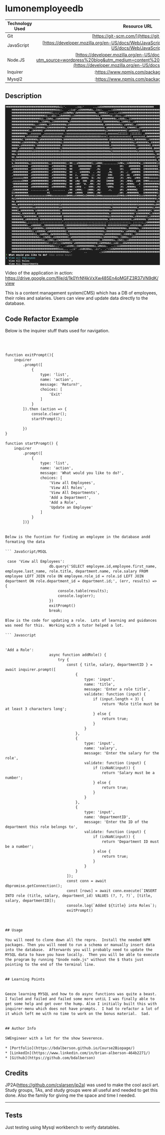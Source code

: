 # lumonemployeedb



| Technology Used         | Resource URL           | 
| ------------- |:-------------:| 
| Git | [https://git-scm.com/](https://git-scm.com/)     |    
| JavaScript | [https://developer.mozilla.org/en-US/docs/Web/JavaScript](https://developer.mozilla.org/en-US/docs/Web/JavaScript)     
| Node.JS| [https://developer.mozilla.org/en-US/docs/Glossary/Node.js?utm_source=wordpress%20blog&utm_medium=content%20link&utm_campaign=promote%20mdn](https://developer.mozilla.org/en-US/docs/Web/API/Fetch_API)    
| Inquirer |:https://www.npmjs.com/package/inquirer:| 
| Mysql2 |:https://www.npmjs.com/package/mysql2:| 


## Description 
![plot](./assets/Screen%20Shot%202023-04-30%20at%207.50.10%20PM.png)

Video of the application in action: https://drive.google.com/file/d/1k0YrNf4kVxXw485En4oMGFZ3R37VN9dK/view


This is a content management system(CMS) which has a DB of employees, their roles and salaries.  Users can view and update data directly to the database. 



## Code Refactor Example


Below is the inquirer stuff thats used for navigation.  

```inquirer



function exitPrompt(){
    inquirer
        .prompt([
            {
                type: 'list',
                name: 'action',
                message: 'Return?',
                choices: [
                    'Exit'
                ]
            }
        ]).then (action => {
            console.clear();
            startPrompt();

        })
}

function startPrompt() {
    inquirer
        .prompt([
            {
                type: 'list',
                name: 'action',
                message: 'What would you like to do?',
                choices: [
                    'View all Employees',
                    'View All Roles',
                    'View All Departments',
                    'Add a Department',
                    'Add a Role',
                    'Update an Employee'
                ]
            }
        ])}


Below is the fucntion for finding an employee in the database andd formating the data

``` JavaScript/MSQL

 case 'View all Employees':
                    db.query('SELECT employee.id,employee.first_name, employee.last_name, role.title, department.name, role.salary FROM employee LEFT JOIN role ON employee.role_id = role.id LEFT JOIN department ON role.department_id = department.id;', (err, results) => {
                        console.table(results);
                        console.log(err);
                    })
                    exitPrompt()
                    break;

Blow is the code for updating a role.  Lots of learning and guidances was need for this.  Working with a tutor helped a lot. 

``` Javascript


'Add a Role':
                    async function addRole() {
                        try {
                            const { title, salary, departmentID } = await inquirer.prompt([
                                {
                                    type: 'input',
                                    name: 'title',
                                    message: 'Enter a role title',
                                    validate: function (input) {
                                        if (input.length < 3) {
                                            return 'Role title must be at least 3 characters long';
                                        } else {
                                            return true;
                                        }
                                    }
                                },
                                {
                                    type: 'input',
                                    name: 'salary',
                                    message: 'Enter the salary for the role',
                                    validate: function (input) {
                                        if (isNaN(input)) {
                                            return 'Salary must be a number';
                                        } else {
                                            return true;
                                        }
                                    }
                                },
                                {
                                    type: 'input',
                                    name: 'departmentID',
                                    message: 'Enter the ID of the department this role belongs to',
                                    validate: function (input) {
                                        if (isNaN(input)) {
                                            return 'Department ID must be a number';
                                        } else {
                                            return true;
                                        }
                                    }
                                }
                            ]);
                            const conn = await dbpromise.getConnection();
                            const [rows] = await conn.execute(`INSERT INTO role (title, salary, department_id) VALUES (?, ?, ?)`, [title, salary, departmentID]);
                            console.log(`Added ${title} into Roles`);
                            exitPrompt()



## Usage 

You will need to clone down all the repro.  Install the needed NPM packages. Then you will need to run a schema or manually insert data into the database.  Afterwards you will probably need to update the MYSQL data to have you have locally.  Then you will be able to execute the program by running "$node node.js" without the $ thats just pointing to the end of the terminal line.


## Learning Points 


Geeze learning MYSQL and how to do async functions was quite a beast. I failed and failed and failed some more untiL I was finally able to get some help and get over the hump. Also I initially built this with inquirer-menu which does not have prompts.  I had to refactor a lot of it which left me with no time to work on the bonus material.  Sad. 


## Author Info

SWEngineer with a lot for the show Severence. 

* [Portfolio](https://bdalberson.github.io/Course2Biopage/)
* [LinkedIn](https://www.linkedin.com/in/brian-alberson-464b2271/)
* [Github](https://github.com/bdalberson)
```

## Credits

JP2A(https://github.com/cslarsen/jp2a) was used to make the cool ascii art. Study groups, TAs, and study groups were all useful and needed to get this done.  Also the family for giving me the space and time I needed.   

---

## Tests
Just testing using Mysql workbench to verify datatables.   
